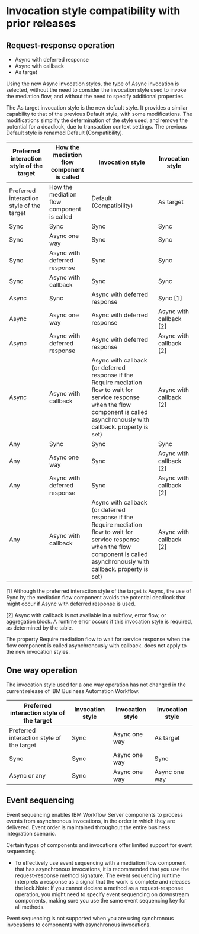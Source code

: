 <!-- image -->

# Invocation style compatibility with prior releases

## Request-response operation

- Async with deferred response
- Async with callback
- As target

Using the new Async invocation styles, the type of Async invocation is selected, without
the need to consider the invocation style used to invoke the mediation flow, and without the need to
specify additional properties.

The As target invocation style is the new default style. It provides a similar capability
to that of the previous Default style, with some modifications. The modifications simplify
the determination of the style used, and remove the potential for a deadlock, due to transaction
context settings. The previous Default style is renamed Default (Compatibility).

| Preferred interaction style of the target   | How the mediation flow component is called   | Invocation style                                                                                                                                                                      | Invocation style        |
|---------------------------------------------|----------------------------------------------|---------------------------------------------------------------------------------------------------------------------------------------------------------------------------------------|-------------------------|
| Preferred interaction style of the target   | How the mediation flow component is called   | Default (Compatibility)                                                                                                                                                               | As target               |
| Sync                                        | Sync                                         | Sync                                                                                                                                                                                  | Sync                    |
| Sync                                        | Async one way                                | Sync                                                                                                                                                                                  | Sync                    |
| Sync                                        | Async with deferred response                 | Sync                                                                                                                                                                                  | Sync                    |
| Sync                                        | Async with callback                          | Sync                                                                                                                                                                                  | Sync                    |
| Async                                       | Sync                                         | Async with deferred response                                                                                                                                                          | Sync [1]                |
| Async                                       | Async one way                                | Async with deferred response                                                                                                                                                          | Async with callback [2] |
| Async                                       | Async with deferred response                 | Async with deferred response                                                                                                                                                          | Async with callback [2] |
| Async                                       | Async with callback                          | Async with callback (or deferred response if the Require mediation flow to wait for service response when the flow component is called asynchronously with callback. property is set) | Async with callback [2] |
| Any                                         | Sync                                         | Sync                                                                                                                                                                                  | Sync                    |
| Any                                         | Async one way                                | Sync                                                                                                                                                                                  | Async with callback [2] |
| Any                                         | Async with deferred response                 | Sync                                                                                                                                                                                  | Async with callback [2] |
| Any                                         | Async with callback                          | Async with callback (or deferred response if the Require mediation flow to wait for service response when the flow component is called asynchronously with callback. property is set) | Async with callback [2] |

[1] Although the preferred interaction style of the target is Async, the use of
Sync by the mediation flow component avoids the potential deadlock that might occur if
Async with deferred response is used.

[2] Async with callback is not available in a subflow, error flow, or aggregation block. A
runtime error occurs if this invocation style is required, as determined by the table.

The property Require mediation flow to wait for service response when the flow
component is called asynchronously with callback. does not apply to the new invocation
styles.

## One way operation

The invocation style used for a one way operation has not changed in the current release of
IBM Business Automation Workflow.

| Preferred interaction style of the target   | Invocation style   | Invocation style   | Invocation style   |
|---------------------------------------------|--------------------|--------------------|--------------------|
| Preferred interaction style of the target   | Sync               | Async one way      | As target          |
| Sync                                        | Sync               | Async one way      | Sync               |
| Async or any                                | Sync               | Async one way      | Async one way      |

## Event sequencing

Event sequencing enables IBM Workflow
Server
components to process events from asynchronous invocations, in the order in which they are
delivered. Event order is maintained throughout the entire business integration scenario.

Certain types of components and invocations offer limited support for event sequencing.

- To effectively use event sequencing with a mediation flow component that has asynchronous
invocations, it is recommended that you use the request-response method signature. The event
sequencing runtime interprets a response as a signal that the work is complete and releases the
lock.Note: If you cannot declare a method as a request-response operation, you might need to specify
event sequencing on downstream components, making sure you use the same event sequencing key for all
methods.

Event sequencing is not supported when you are using synchronous invocations to components with
asynchronous invocations.